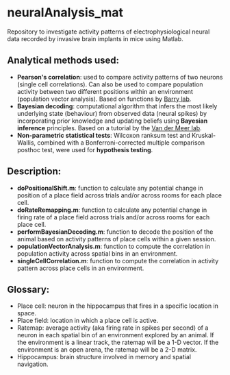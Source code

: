 # neuralAnalysis_mat

Repository to investigate activity patterns of electrophysiological neural data recorded by invasive brain implants in mice using Matlab. 

## Analytical methods used: 

- **Pearson's correlation**: used to compare activity patterns of two neurons (single cell correlations). Can also be used to compare population activity between two different positions within an environment (population vector analysis). Based on functions by [Barry lab](https://github.com/Barry-lab).
- **Bayesian decoding**: computational algorithm that infers the most likely underlying state (behaviour) from observed data (neural spikes) by incorporating prior knowledge and updating beliefs using **Bayesian inference** principles. Based on a tutorial by the [Van der Meer lab](https://github.com/vandermeerlab).
- **Non-parametric statistical tests**: Wilcoxon ranksum test and Kruskal-Wallis, combined with a Bonferroni-corrected multiple comparison posthoc test, were used for **hypothesis testing**. 

## Description: 

- **doPositionalShift.m**: function to calculate any potential change in position of a place field across trials and/or across rooms for each place cell. 
- **doRateRemapping.m**: function to calculate any potential change in firing rate of a place field across trials and/or across rooms for each place cell. 
- **performBayesianDecoding.m**: function to decode the position of the animal based on activity patterns of place cells within a given session. 
- **populationVectorAnalysis.m**: function to compute the correlation in population activity across spatial bins in an environment.
- **singleCellCorrelation.m**: function to compute the correlation in activity pattern across place cells in an environment. 

## Glossary:

- Place cell: neuron in the hippocampus that fires in a specific location in space.
- Place field: location in which a place cell is active.
- Ratemap: average activity (aka firing rate in spikes per second) of a neuron in each spatial bin of an environment explored by an animal. If the environment is a linear track, the ratemap will be a 1-D vector. If the environment is an open arena, the ratemap will be a 2-D matrix.
- Hippocampus: brain structure involved in memory and spatial navigation.
